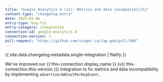```yaml
---
title: "Google Analytics 4 (v1): Metrics and data incompatibility"
content-type: "changelog-entry"
date: 2025-01-06
entry-type: bug-fix
entry-category: integration
connection-id: google-analytics-4
connection-version: 1
pull-request: "https://github.com/singer-io/tap-ga4/pull/106"
---
```

{{ site.data.changelog.metadata.single-integration | flatify }}

We've improved our {{ this-connection.display_name }} (v{{ this-connection.this-version }}) integration to fix metrics and data incompatibility by  implementing `advertiserAdCostPerKeyEvent`.